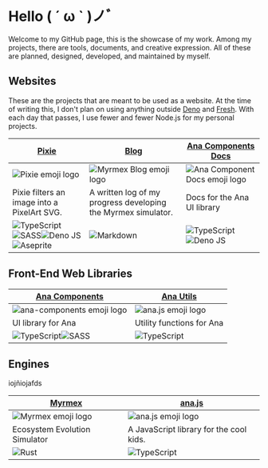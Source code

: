 # Hello ( ´ ω ` )ノﾞ
Welcome to my GitHub page, this is the showcase of my work. Among my projects, there are tools, documents, and creative expression. All of these are planned, designed, developed, and maintained by myself. 

## Websites
These are the projects that are meant to be used as a website. At the time of writing this, I don't plan on using anything outside [Deno](https://deno.land) and [Fresh](https://fresh.deno.dev). With each day that passes, I use fewer and fewer Node.js for my personal projects.

| [Pixie](https://github.com/CarcajadaArtificial/pixie) | [Blog](https://github.com/CarcajadaArtificial/myrmex-blog) | [Ana Components Docs](https://github.com/CarcajadaArtificial/ana-components-docs) |
|---|---|---|
| ![Pixie emoji logo](https://emojipedia-us.s3.dualstack.us-west-1.amazonaws.com/thumbs/240/apple/325/fairy_1f9da.png)  | ![Myrmex Blog emoji logo](https://emojipedia-us.s3.dualstack.us-west-1.amazonaws.com/thumbs/240/apple/325/notebook_1f4d3.png) | ![Ana Component Docs emoji logo](https://emojipedia-us.s3.dualstack.us-west-1.amazonaws.com/thumbs/240/apple/325/spiral-notepad_1f5d2-fe0f.png) |
| Pixie filters an image into a PixelArt SVG. | A written log of my progress developing the Myrmex simulator. | Docs for the Ana UI library |
| ![TypeScript](https://img.shields.io/badge/typescript-%23007ACC.svg?style=for-the-badge&logo=typescript&logoColor=white)![SASS](https://img.shields.io/badge/SASS-hotpink.svg?style=for-the-badge&logo=SASS&logoColor=white)![Deno JS](https://img.shields.io/badge/deno%20js-000000?style=for-the-badge&logo=deno&logoColor=white)![Aseprite](https://img.shields.io/badge/Aseprite-FFFFFF?style=for-the-badge&logo=Aseprite&logoColor=#7D929E) | ![Markdown](https://img.shields.io/badge/markdown-%23000000.svg?style=for-the-badge&logo=markdown&logoColor=white) | ![TypeScript](https://img.shields.io/badge/typescript-%23007ACC.svg?style=for-the-badge&logo=typescript&logoColor=white)![Deno JS](https://img.shields.io/badge/deno%20js-000000?style=for-the-badge&logo=deno&logoColor=white) |


## Front-End Web Libraries

| [Ana Components](https://github.com/CarcajadaArtificial/ana-components) | [Ana Utils](https://github.com/CarcajadaArtificial/ana-utils) |
|---|---|
| ![ana-components emoji logo](https://emojipedia-us.s3.dualstack.us-west-1.amazonaws.com/thumbs/240/apple/325/brick_1f9f1.png)  | ![ana.js emoji logo](https://emojipedia-us.s3.dualstack.us-west-1.amazonaws.com/thumbs/240/apple/325/straight-ruler_1f4cf.png) |
| UI library for Ana | Utility functions for Ana |
| ![TypeScript](https://img.shields.io/badge/typescript-%23007ACC.svg?style=for-the-badge&logo=typescript&logoColor=white)![SASS](https://img.shields.io/badge/SASS-hotpink.svg?style=for-the-badge&logo=SASS&logoColor=white) | ![TypeScript](https://img.shields.io/badge/typescript-%23007ACC.svg?style=for-the-badge&logo=typescript&logoColor=white) |

## Engines
iojñiojafds

| [Myrmex](https://github.com/CarcajadaArtificial/Myrmex) | [ana.js](https://github.com/CarcajadaArtificial/ana.js) |
|---|---|
| ![Myrmex emoji logo](https://emojipedia-us.s3.dualstack.us-west-1.amazonaws.com/thumbs/240/apple/325/ant_1f41c.png) |  ![ana.js emoji logo](https://emojipedia-us.s3.dualstack.us-west-1.amazonaws.com/thumbs/240/apple/325/black-flag_1f3f4.png) |
| Ecosystem Evolution Simulator | A JavaScript library for the cool kids. |
| ![Rust](https://img.shields.io/badge/rust-%23000000.svg?style=for-the-badge&logo=rust&logoColor=white) | ![TypeScript](https://img.shields.io/badge/typescript-%23007ACC.svg?style=for-the-badge&logo=typescript&logoColor=white) |
